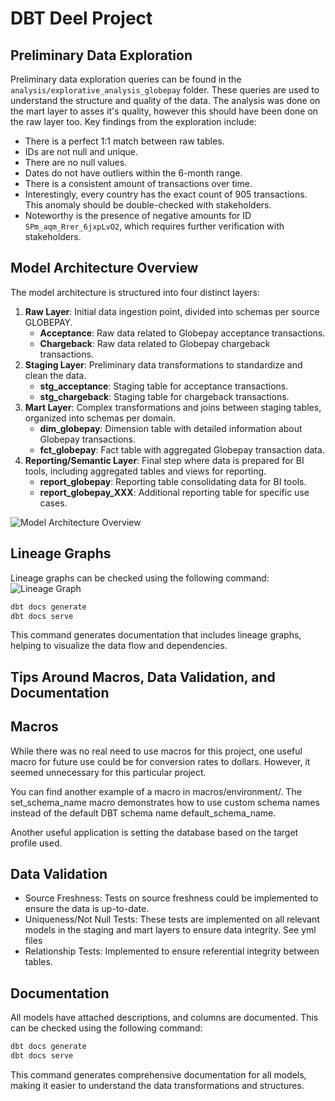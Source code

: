 # DBT Deel Project

## Preliminary Data Exploration

Preliminary data exploration queries can be found in the `analysis/explorative_analysis_globepay` folder. These queries are used to understand the structure and quality of the data.
The analysis was done on the mart layer to asses it's quality, however this should have been done on the raw layer too. Key findings from the exploration include:

- There is a perfect 1:1 match between raw tables.
- IDs are not null and unique.
- There are no null values.
- Dates do not have outliers within the 6-month range.
- There is a consistent amount of transactions over time.
- Interestingly, every country has the exact count of 905 transactions. This anomaly should be double-checked with stakeholders.
- Noteworthy is the presence of negative amounts for ID `SPm_aqm_Rrer_6jxpLvO2`, which requires further verification with stakeholders.

## Model Architecture Overview

The model architecture is structured into four distinct layers:

1. **Raw Layer**: Initial data ingestion point, divided into schemas per source GLOBEPAY.
   - **Acceptance**: Raw data related to Globepay acceptance transactions.
   - **Chargeback**: Raw data related to Globepay chargeback transactions.
2. **Staging Layer**: Preliminary data transformations to standardize and clean the data.
   - **stg_acceptance**: Staging table for acceptance transactions.
   - **stg_chargeback**: Staging table for chargeback transactions.
3. **Mart Layer**: Complex transformations and joins between staging tables, organized into schemas per domain.
   - **dim_globepay**: Dimension table with detailed information about Globepay transactions.
   - **fct_globepay**: Fact table with aggregated Globepay transaction data.
4. **Reporting/Semantic Layer**: Final step where data is prepared for BI tools, including aggregated tables and views for reporting.
   - **report_globepay**: Reporting table consolidating data for BI tools.
   - **report_globepay_XXX**: Additional reporting table for specific use cases.

![Model Architecture Overview](https://github.com/zuzzurell/deel_home_task/blob/main/deel_task/img/flow.png)

## Lineage Graphs

Lineage graphs can be checked using the following command:
![Lineage Graph](https://github.com/zuzzurell/deel_home_task/blob/main/deel_task/img/lineage.png)


```bash
dbt docs generate
dbt docs serve
```
This command generates documentation that includes lineage graphs, helping to visualize the data flow and dependencies.

## Tips Around Macros, Data Validation, and Documentation

## Macros
While there was no real need to use macros for this project, one useful macro for future use could be for conversion rates to dollars. However, it seemed unnecessary for this particular project.

You can find another example of a macro in macros/environment/. The set_schema_name macro demonstrates how to use custom schema names instead of the default DBT schema name default_schema_name.

Another useful application is setting the database based on the target profile used.


## Data Validation
- Source Freshness: Tests on source freshness could be implemented to ensure the data is up-to-date.
- Uniqueness/Not Null Tests: These tests are implemented on all relevant models in the staging and mart layers to ensure data integrity. See yml files
- Relationship Tests: Implemented to ensure referential integrity between tables.

## Documentation
All models have attached descriptions, and columns are documented. This can be checked using the following command:

```bash
dbt docs generate
dbt docs serve
```

This command generates comprehensive documentation for all models, making it easier to understand the data transformations and structures.


